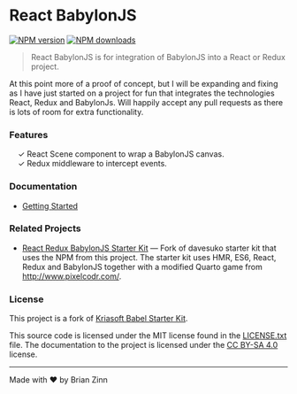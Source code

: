 # React BabylonJS

[![NPM version](http://img.shields.io/npm/v/react-babylonjs.svg?style=flat-square)](https://www.npmjs.com/package/react-babylonjs)
[![NPM downloads](http://img.shields.io/npm/dm/react-babylonjs.svg?style=flat-square)](https://www.npmjs.com/package/react-babylonjs)

> React BabylonJS is for integration of BabylonJS into a React or Redux project.

At this point more of a proof of concept, but I will be expanding and fixing as I have just started on a project for fun that integrates the technologies React, Redux and BabylonJs.  Will happily accept any pull requests as there is lots of room for extra functionality.

### Features

&nbsp; &nbsp; ✓ React Scene component to wrap a BabylonJS canvas.<br/>
&nbsp; &nbsp; ✓ Redux middleware to intercept events.<br/>

### Documentation

* [Getting Started](docs/getting-started.md)

### Related Projects

* [React Redux BabylonJS Starter Kit](https://github.com/brianzinn/react-redux-babylonjs-starter-kit) — Fork of davesuko starter kit that uses the NPM from this project.  The starter kit uses HMR, ES6, React, Redux and BabylonJS together with a modified Quarto game from http://www.pixelcodr.com/.

### License

This project is a fork of [Kriasoft Babel Starter Kit](https://github.com/kriasoft/babel-starter-kit).

This source code is licensed under the MIT license found in
the [LICENSE.txt](https://github.com/brianzinn/react-babylonJS/blob/master/LICENSE.txt) file.
The documentation to the project is licensed under the [CC BY-SA 4.0](http://creativecommons.org/licenses/by-sa/4.0/)
license.

---
Made with ♥ by Brian Zinn
